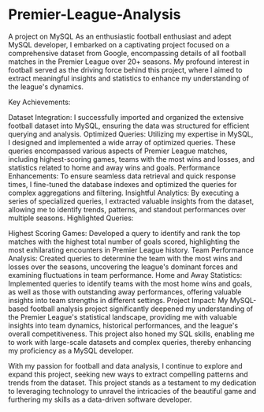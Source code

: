 # Premier-League-Analysis
A project on MySQL
As an enthusiastic football enthusiast and adept MySQL developer, I embarked on a captivating project focused on a comprehensive dataset from Google, encompassing details of all football matches in the Premier League over 20+ seasons. My profound interest in football served as the driving force behind this project, where I aimed to extract meaningful insights and statistics to enhance my understanding of the league's dynamics.

Key Achievements:

Dataset Integration: I successfully imported and organized the extensive football dataset into MySQL, ensuring the data was structured for efficient querying and analysis.
Optimized Queries: Utilizing my expertise in MySQL, I designed and implemented a wide array of optimized queries. These queries encompassed various aspects of Premier League matches, including highest-scoring games, teams with the most wins and losses, and statistics related to home and away wins and goals.
Performance Enhancements: To ensure seamless data retrieval and quick response times, I fine-tuned the database indexes and optimized the queries for complex aggregations and filtering.
Insightful Analytics: By executing a series of specialized queries, I extracted valuable insights from the dataset, allowing me to identify trends, patterns, and standout performances over multiple seasons.
Highlighted Queries:

Highest Scoring Games: Developed a query to identify and rank the top matches with the highest total number of goals scored, highlighting the most exhilarating encounters in Premier League history.
Team Performance Analysis: Created queries to determine the team with the most wins and losses over the seasons, uncovering the league's dominant forces and examining fluctuations in team performance.
Home and Away Statistics: Implemented queries to identify teams with the most home wins and goals, as well as those with outstanding away performances, offering valuable insights into team strengths in different settings.
Project Impact:
My MySQL-based football analysis project significantly deepened my understanding of the Premier League's statistical landscape, providing me with valuable insights into team dynamics, historical performances, and the league's overall competitiveness. This project also honed my SQL skills, enabling me to work with large-scale datasets and complex queries, thereby enhancing my proficiency as a MySQL developer.

With my passion for football and data analysis, I continue to explore and expand this project, seeking new ways to extract compelling patterns and trends from the dataset. This project stands as a testament to my dedication to leveraging technology to unravel the intricacies of the beautiful game and furthering my skills as a data-driven software developer.



